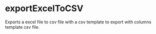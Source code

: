 # exportExcelToCSV
Exports a excel file to csv file with a csv template to export with columns template csv file.
